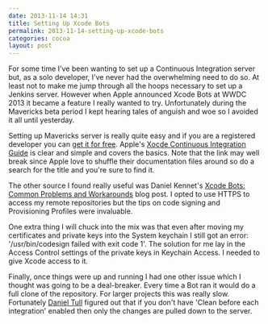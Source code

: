 ```yaml
---
date: 2013-11-14 14:31
title: Setting Up Xcode Bots
permalink: 2013-11-14-setting-up-xcode-bots
categories: cocoa
layout: post
---
```


For some time I've been wanting to set up a Continuous Integration server but, as a solo developer, I've never had the overwhelming need to do so. At least not to make me jump through all the hoops necessary to set up a Jenkins server. However when Apple announced Xcode Bots at WWDC 2013 it became a feature I really wanted to try. Unfortunately during the Mavericks beta period I kept hearing tales of anguish and woe so I avoided it all until yesterday.

Setting up Mavericks server is really quite easy and if you are a registered developer you can [get it for free](http://appleinsider.com/articles/13/10/24/apple-offers-developers-free-copies-of-os-x-server-for-mavericks-in-bid-to-keep-apps-fresh). Apple's [Xocde Continuous Integration Guide](https://developer.apple.com/library/mac/documentation/IDEs/Conceptual/xcode_guide-continuous_integration/000-About_Continuous_Integration/about_continuous_integration.html#//apple_ref/doc/uid/TP40013292-CH1-SW1) is clear and simple and covers the basics. Note that the link may well break since Apple love to shuffle their documentation files around so do a search for the title and you're sure to find it.

The other source I found really useful was Daniel Kennet's [Xcode Bots: Common Problems and Workarounds](http://ikennd.ac/blog/2013/10/xcode-bots-common-problems-and-workarounds/) blog post. I opted to use HTTPS to access my remote repositories but the tips on code signing and Provisioning Profiles were invaluable.

One extra thing I will chuck into the mix was that even after moving my certificates and private keys into the System keychain I still got an error: '/usr/bin/codesign failed with exit code 1'. The solution for me lay in the Access Control settings of the private keys in Keychain Access. I needed to give Xcode access to it.

Finally, once things were up and running I had one other issue which I thought was going to be a deal-breaker. Every time a Bot ran it would do a full clone of the repository. For larger projects this was really slow. Fortunately [Daniel Tull](https://twitter.com/danielctull) figured out that if you don't have 'Clean before each integration' enabled then only the changes are pulled down to the server.
